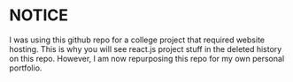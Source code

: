 # NOTICE

I was using this github repo for a college project that required website hosting. This is why you will see react.js project stuff in the deleted history on this repo. However, I am now repurposing this repo for my own personal portfolio. 
